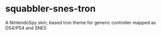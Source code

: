 # squabbler-snes-tron
A NintendoSpy skin; based tron theme for generic controller mapped as DS4/PS4 and SNES
